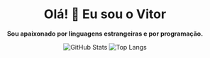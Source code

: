 <div align="center">
  <h1>Olá! 👋 Eu sou o Vitor</h1>
  <p><strong>Sou apaixonado por linguagens estrangeiras e por programação.</strong></p>
  
  <img src="https://github-readme-stats.vercel.app/api?username=Kyra4code&show_icons=true&theme=dracula&include_all_commits=true&count_private=true" alt="GitHub Stats" />
  <img src="https://github-readme-stats.vercel.app/api/top-langs/?username=Kyra4code&layout=donut-vertical&theme=dracula&count_private=true" alt="Top Langs" />
</div>
